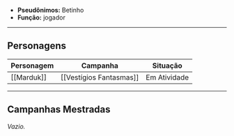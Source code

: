 - **Pseudônimos:** Betinho
- **Função:** jogador

---

## Personagens

| Personagem | Campanha                | Situação     |
| ---------- | ----------------------- | ------------ |
| [[Marduk]] | [[Vestígios Fantasmas]] | Em Atividade |

---

## Campanhas Mestradas

*Vazio.*